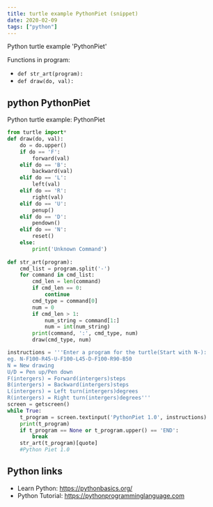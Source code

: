 ```yaml
---
title: turtle example PythonPiet (snippet)
date: 2020-02-09
tags: ["python"]
---
```

Python turtle example 'PythonPiet'

Functions in program: 
* `def str_art(program):`
* `def draw(do, val):`

## python PythonPiet

Python turtle example: PythonPiet

```python
from turtle import*
def draw(do, val):
    do = do.upper()
    if do == 'F':
        forward(val)
    elif do == 'B':
        backward(val)
    elif do == 'L':
        left(val)
    elif do == 'R':
        right(val)
    elif do == 'U':
        penup()
    elif do == 'D':
        pendown()
    elif do == 'N':
        reset()
    else:
        print('Unknown Command')
        
def str_art(program):
    cmd_list = program.split('-')
    for command in cmd_list:
        cmd_len = len(command)
        if cmd_len == 0:
            continue
        cmd_type = command[0]
        num = 0
        if cmd_len > 1:
            num_string = command[1:]
            num = int(num_string)
        print(command, ':', cmd_type, num)
        draw(cmd_type, num)

instructions = '''Enter a program for the turtle(Start with N-):
eg. N-F100-R45-U-F100-L45-D-F100-R90-B50
N = New drawing
U/D = Pen up/Pen down
F(intergers) = Forward(intergers)steps
B(intergers) = Backward(intergers)steps
L(intergers) = Left turn(intergers)degrees
R(intergers) = Right turn(intergers)degrees'''
screen = getscreen()
while True:
    t_program = screen.textinput('PythonPiet 1.0', instructions)
    print(t_program)
    if t_program == None or t_program.upper() == 'END':
        break
    str_art(t_program)[quote]
    #Python Piet 1.0 


```

## Python links

- Learn Python: https://pythonbasics.org/
- Python Tutorial: https://pythonprogramminglanguage.com
